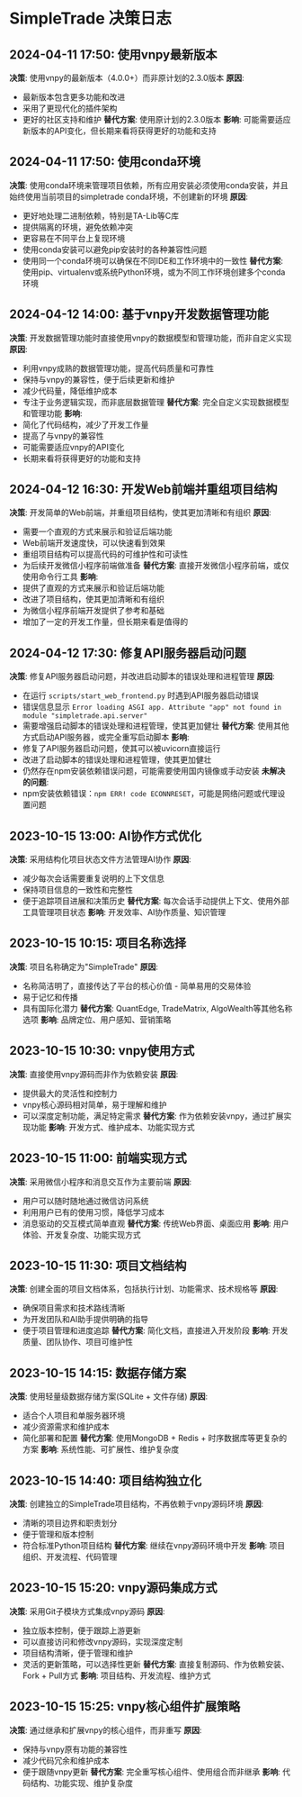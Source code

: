# SimpleTrade 决策日志

## 2024-04-11 17:50: 使用vnpy最新版本
**决策**: 使用vnpy的最新版本（4.0.0+）而非原计划的2.3.0版本
**原因**:
- 最新版本包含更多功能和改进
- 采用了更现代化的插件架构
- 更好的社区支持和维护
**替代方案**: 使用原计划的2.3.0版本
**影响**: 可能需要适应新版本的API变化，但长期来看将获得更好的功能和支持

## 2024-04-11 17:50: 使用conda环境
**决策**: 使用conda环境来管理项目依赖，所有应用安装必须使用conda安装，并且始终使用当前项目的simpletrade conda环境，不创建新的环境
**原因**:
- 更好地处理二进制依赖，特别是TA-Lib等C库
- 提供隔离的环境，避免依赖冲突
- 更容易在不同平台上复现环境
- 使用conda安装可以避免pip安装时的各种兼容性问题
- 使用同一个conda环境可以确保在不同IDE和工作环境中的一致性
**替代方案**: 使用pip、virtualenv或系统Python环境，或为不同工作环境创建多个conda环境

## 2024-04-12 14:00: 基于vnpy开发数据管理功能
**决策**: 开发数据管理功能时直接使用vnpy的数据模型和管理功能，而非自定义实现
**原因**:
- 利用vnpy成熟的数据管理功能，提高代码质量和可靠性
- 保持与vnpy的兼容性，便于后续更新和维护
- 减少代码量，降低维护成本
- 专注于业务逻辑实现，而非底层数据管理
**替代方案**: 完全自定义实现数据模型和管理功能
**影响**:
- 简化了代码结构，减少了开发工作量
- 提高了与vnpy的兼容性
- 可能需要适应vnpy的API变化
- 长期来看将获得更好的功能和支持

## 2024-04-12 16:30: 开发Web前端并重组项目结构
**决策**: 开发简单的Web前端，并重组项目结构，使其更加清晰和有组织
**原因**:
- 需要一个直观的方式来展示和验证后端功能
- Web前端开发速度快，可以快速看到效果
- 重组项目结构可以提高代码的可维护性和可读性
- 为后续开发微信小程序前端做准备
**替代方案**: 直接开发微信小程序前端，或仅使用命令行工具
**影响**:
- 提供了直观的方式来展示和验证后端功能
- 改进了项目结构，使其更加清晰和有组织
- 为微信小程序前端开发提供了参考和基础
- 增加了一定的开发工作量，但长期来看是值得的

## 2024-04-12 17:30: 修复API服务器启动问题
**决策**: 修复API服务器启动问题，并改进启动脚本的错误处理和进程管理
**原因**:
- 在运行 `scripts/start_web_frontend.py` 时遇到API服务器启动错误
- 错误信息显示 `Error loading ASGI app. Attribute "app" not found in module "simpletrade.api.server"`
- 需要增强启动脚本的错误处理和进程管理，使其更加健壮
**替代方案**: 使用其他方式启动API服务器，或完全重写启动脚本
**影响**:
- 修复了API服务器启动问题，使其可以被uvicorn直接运行
- 改进了启动脚本的错误处理和进程管理，使其更加健壮
- 仍然存在npm安装依赖错误问题，可能需要使用国内镜像或手动安装
**未解决的问题**:
- npm安装依赖错误：`npm ERR! code ECONNRESET`，可能是网络问题或代理设置问题

## 2023-10-15 13:00: AI协作方式优化
**决策**: 采用结构化项目状态文件方法管理AI协作
**原因**:
- 减少每次会话需要重复说明的上下文信息
- 保持项目信息的一致性和完整性
- 便于追踪项目进展和决策历史
**替代方案**: 每次会话手动提供上下文、使用外部工具管理项目状态
**影响**: 开发效率、AI协作质量、知识管理

## 2023-10-15 10:15: 项目名称选择
**决策**: 项目名称确定为"SimpleTrade"
**原因**:
- 名称简洁明了，直接传达了平台的核心价值 - 简单易用的交易体验
- 易于记忆和传播
- 具有国际化潜力
**替代方案**: QuantEdge, TradeMatrix, AlgoWealth等其他名称选项
**影响**: 品牌定位、用户感知、营销策略

## 2023-10-15 10:30: vnpy使用方式
**决策**: 直接使用vnpy源码而非作为依赖安装
**原因**:
- 提供最大的灵活性和控制力
- vnpy核心源码相对简单，易于理解和维护
- 可以深度定制功能，满足特定需求
**替代方案**: 作为依赖安装vnpy，通过扩展实现功能
**影响**: 开发方式、维护成本、功能实现方式

## 2023-10-15 11:00: 前端实现方式
**决策**: 采用微信小程序和消息交互作为主要前端
**原因**:
- 用户可以随时随地通过微信访问系统
- 利用用户已有的使用习惯，降低学习成本
- 消息驱动的交互模式简单直观
**替代方案**: 传统Web界面、桌面应用
**影响**: 用户体验、开发复杂度、功能实现方式

## 2023-10-15 11:30: 项目文档结构
**决策**: 创建全面的项目文档体系，包括执行计划、功能需求、技术规格等
**原因**:
- 确保项目需求和技术路线清晰
- 为开发团队和AI助手提供明确的指导
- 便于项目管理和进度追踪
**替代方案**: 简化文档，直接进入开发阶段
**影响**: 开发质量、团队协作、项目可维护性

## 2023-10-15 14:15: 数据存储方案
**决策**: 使用轻量级数据存储方案(SQLite + 文件存储)
**原因**:
- 适合个人项目和单服务器环境
- 减少资源需求和维护成本
- 简化部署和配置
**替代方案**: 使用MongoDB + Redis + 时序数据库等更复杂的方案
**影响**: 系统性能、可扩展性、维护复杂度

## 2023-10-15 14:40: 项目结构独立化
**决策**: 创建独立的SimpleTrade项目结构，不再依赖于vnpy源码环境
**原因**:
- 清晰的项目边界和职责划分
- 便于管理和版本控制
- 符合标准Python项目结构
**替代方案**: 继续在vnpy源码环境中开发
**影响**: 项目组织、开发流程、代码管理

## 2023-10-15 15:20: vnpy源码集成方式
**决策**: 采用Git子模块方式集成vnpy源码
**原因**:
- 独立版本控制，便于跟踪上游更新
- 可以直接访问和修改vnpy源码，实现深度定制
- 项目结构清晰，便于管理和维护
- 灵活的更新策略，可以选择性更新
**替代方案**: 直接复制源码、作为依赖安装、Fork + Pull方式
**影响**: 项目结构、开发流程、维护方式

## 2023-10-15 15:25: vnpy核心组件扩展策略
**决策**: 通过继承和扩展vnpy的核心组件，而非重写
**原因**:
- 保持与vnpy原有功能的兼容性
- 减少代码冗余和维护成本
- 便于跟随vnpy更新
**替代方案**: 完全重写核心组件、使用组合而非继承
**影响**: 代码结构、功能实现、维护复杂度

